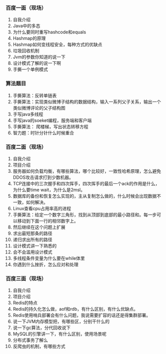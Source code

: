 ### 百度一面（现场）
1. 自我介绍
2. Java中的多态
3. 为什么要同时重写hashcode和equals
4. Hashmap的原理
5. Hashmap如何变线程安全，每种方式的优缺点
6. 垃圾回收机制
7. Jvm的参数你知道的说一下
8. 设计模式了解的说一下啊
9. 手撕一个单例模式

### 算法题目
1. 手撕算法：反转单链表
2. 手撕算法：实现类似微博子结构的数据结构，输入一系列父子关系，输出一个类似微博评论的父子结构图
3. 手写java多线程
4. 手写java的soeket编程，服务端和客户端
5. 手撕算法： 爬楼梯，写出状态转移方程
6. 智力题：时针分针什么时候重合


### 百度二面（现场）
1. 自我介绍
2. 项目介绍
3. 服务器如何负载均衡，有哪些算法，哪个比较好，一致性哈希原理，怎么避免DDOS攻击请求打到少数机器。
4. TCP连接中的三次握手和四次挥手，四次挥手的最后一个ack的作用是什么，为什么要time wait，为什么是2msl。
5. 数据库的备份和恢复怎么实现的，主从复制怎么做的，什么时候会出现数据不一致，如何解决。
6. Linux查看cpu占用率高的进程
7. 手撕算法：给定一个数字三角形，找到从顶部到底部的最小路径和。每一步可以移动到下面一行的相邻数字上。
8. 然后继续在这个问题上扩展
9. 求出最短那条的路径
10. 递归求出所有的路径
11. 设计模式讲一下熟悉的
12. 会不会滥用设计模式
13. 多线程条件变量为什么要在while体里
14. 你遇到什么挫折，怎么应对和处理

### 百度三面（现场）

1. 自我介绍
2. 项目介绍
3. Redis的特点
4. Redis的持久化怎么做，aof和rdb，有什么区别，有什么优缺点。
5. Redis使用哨兵部署会有什么问题，我说需要扩容的话还是得集群部署。
6. 说一下JVM内存模型把，有哪些区，分别干什么的
7. 说一下gc算法，分代回收说下
8. MySQL的引擎讲一下，有什么区别，使用场景呢
9. 分布式事务了解么
10. 反爬虫的机制，有哪些方式
